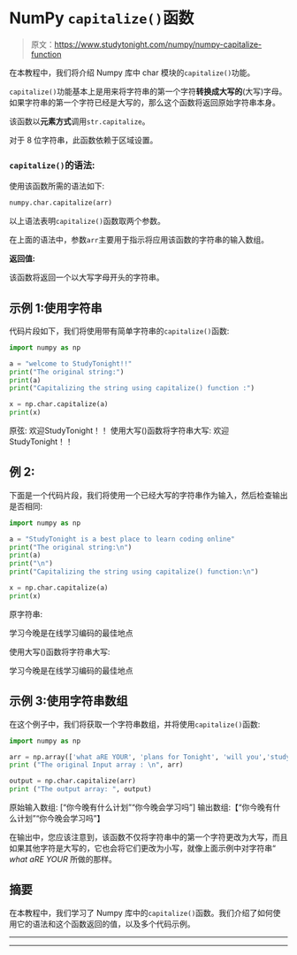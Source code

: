 # NumPy `capitalize()`函数

> 原文：<https://www.studytonight.com/numpy/numpy-capitalize-function>

在本教程中，我们将介绍 Numpy 库中 char 模块的`capitalize()`功能。

`capitalize()`功能基本上是用来将字符串的第一个字符**转换成大写的**(大写)字母。如果字符串的第一个字符已经是大写的，那么这个函数将返回原始字符串本身。

该函数以**元素方式**调用`str.capitalize`。

对于 8 位字符串，此函数依赖于区域设置。

### `capitalize()`的语法:

使用该函数所需的语法如下:

```py
numpy.char.capitalize(arr)
```

以上语法表明`capitalize()`函数取两个参数。

在上面的语法中，参数`arr`主要用于指示将应用该函数的字符串的输入数组。

**返回值:**

该函数将返回一个以大写字母开头的字符串。

## 示例 1:使用字符串

代码片段如下，我们将使用带有简单字符串的`capitalize()`函数:

```py
import numpy as np 

a = "welcome to StudyTonight!!"
print("The original string:")
print(a)
print("Capitalizing the string using capitalize() function :")  

x = np.char.capitalize(a)
print(x)
```

原弦:
欢迎StudyTonight！！
使用大写()函数将字符串大写:
欢迎StudyTonight！！

## 例 2:

下面是一个代码片段，我们将使用一个已经大写的字符串作为输入，然后检查输出是否相同:

```py
import numpy as np  

a = "StudyTonight is a best place to learn coding online"
print("The original string:\n")
print(a)
print("\n")
print("Capitalizing the string using capitalize() function:\n")  

x = np.char.capitalize(a)
print(x)
```

原字符串:

学习今晚是在线学习编码的最佳地点

使用大写()函数将字符串大写:

学习今晚是在线学习编码的最佳地点

## 示例 3:使用字符串数组

在这个例子中，我们将获取一个字符串数组，并将使用`capitalize()`函数:

```py
import numpy as np

arr = np.array(['what aRE YOUR', 'plans for Tonight', 'will you','study tonight']) 
print ("The original Input array : \n", arr) 

output = np.char.capitalize(arr)
print ("The output array: ", output)
```

原始输入数组:
[“你今晚有什么计划”“你今晚会学习吗”]
输出数组:【“你今晚有什么计划”“你今晚会学习吗”】

在输出中，您应该注意到，该函数不仅将字符串中的第一个字符更改为大写，而且如果其他字符是大写的，它也会将它们更改为小写，就像上面示例中对字符串“ *what aRE YOUR* 所做的那样。

## 摘要

在本教程中，我们学习了 Numpy 库中的`capitalize()`函数。我们介绍了如何使用它的语法和这个函数返回的值，以及多个代码示例。

* * *

* * *